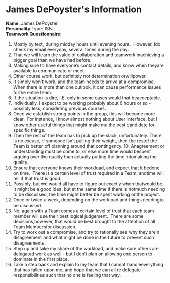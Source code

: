 # James DePoyster's Information

**Name**: James DePoyster  
**Personality** Type: ISFJ  
**Teamwork Questionnaire**:  

1. Mostly​ ​by​ ​text,​ ​during​ ​midday​ ​hours​ ​until​ ​evening​ ​hours.​ ​​ ​However,​ ​I​ ​do​ ​check​ ​my​ ​email everyday,​ ​several​ ​times​ ​during​ ​the​ ​day. 
2. That​ ​we​ ​will​ ​learn​ ​the​ ​value​ ​of​ ​collaboration​ ​and​ ​teamwork​ ​in​ ​achieving​ ​a​ ​bigger​ ​goal than​ ​we​ ​have​ ​had​ ​before. 
3. Making​ ​sure​ ​to​ ​have​ ​everyone’s​ ​contact​ ​details,​ ​and​ ​know​ ​when​ ​they​ ​are​ ​available​ ​to communicate​ ​or​ ​meet. 
4. Other​ ​course​ ​work,​ ​but​ ​definitely​ ​not​ ​determination​ ​or​ ​willpower. 
5. It​ ​simply​ ​won’t​ ​work,​ ​and​ ​the​ ​team​ ​needs​ ​to​ ​arrive​ ​at​ ​a​ ​compromise.​ ​​ ​When​ ​there​ ​is​ ​more than​ ​one​ ​outlook,​ ​it​ ​can​ ​cause​ ​performance​ ​issues​ ​for​ ​the​ ​entire​ ​team. 
6. If​ ​the​ ​situation​ ​is​ ​dire,​ ​I.E.​ ​only​ ​in​ ​some​ ​cases​ ​would​ ​that​ ​be​ ​acceptable. 
7. Individually,​ ​I​ ​expect​ ​to​ ​be​ ​working​ ​probably​ ​about​ ​6​ ​hours​ ​or​ ​so​ ​-​ ​possibly​ ​less, considering​ ​previous​ ​courses. 
8. Once​ ​we​ ​establish​ ​strong​ ​points​ ​in​ ​the​ ​group,​ ​this​ ​will​ ​become​ ​more​ ​clear.​ ​​ ​For​ ​instance, I​ ​know​ ​almost​ ​nothing​ ​about​ ​User​ ​Interface,​ ​but​ ​I​ ​know​ ​other​ ​useful​ ​things​ ​that​ ​might make​ ​me​ ​the​ ​best​ ​candidate​ ​for​ ​specific​ ​things. 
9. Then​ ​the​ ​rest​ ​of​ ​the​ ​team​ ​has​ ​to​ ​pick​ ​up​ ​the​ ​slack,​ ​unfortunately.​ ​​ ​There​ ​is​ ​no​ ​excuse,​ ​if someone​ ​isn’t​ ​pulling​ ​their​ ​weight,​ ​then​ ​the​ ​rest​ ​of​ ​the​ ​Team​ ​is​ ​better​ ​off​ ​planning​ ​around that​ ​contingency. 
10.​ ​An​ ​agreement​ ​or​ ​understanding​ ​must​ ​be​ ​come​ ​to,​ ​or​ ​else​ ​more​ ​time​ ​would​ ​be​ ​spent arguing​ ​over​ ​the​ ​quality​ ​than​ ​actually​ ​putting​ ​the​ ​time​ ​into​ ​making​ ​the​ ​quality. 
11. Ensure​ ​that​ ​everyone​ ​knows​ ​their​ ​workload,​ ​and​ ​expect​ ​that​ ​it​ ​be​ ​done​ ​on​ ​time.​ ​​ ​There​ ​is a​ ​certain​ ​level​ ​of​ ​trust​ ​required​ ​in​ ​a​ ​Team,​ ​and​ ​time​ ​will​ ​tell​ ​if​ ​that​ ​trust​ ​is​ ​good. 
12. Possibly,​ ​but​ ​we​ ​would​ ​all​ ​have​ ​to​ ​figure​ ​out​ ​exactly​ ​when​ ​that​ ​would​ ​be.​ ​​ ​It​ ​might​ ​be​ ​a good​ ​idea,​ ​but​ ​at​ ​the​ ​same​ ​time​ ​if​ ​there​ ​is​ ​not​ ​much​ ​needing​ ​to​ ​be​ ​discussed,​ ​the​ ​time might​ ​better​ ​be​ ​spent​ ​working​ ​on​ ​the​ ​project. 
13. Once​ ​or​ ​twice​ ​a​ ​week,​ ​depending​ ​on​ ​the​ ​workload​ ​and​ ​things​ ​needing​ ​to​ ​be​ ​discussed. 
14. No,​ ​again​ ​with​ ​a​ ​Team​ ​comes​ ​a​ ​certain​ ​level​ ​of​ ​trust​ ​that​ ​each​ ​team​ ​member​ ​will​ ​use their​ ​best​ ​logical​ ​judgement.​ ​​ ​There​ ​are​ ​some​ ​decisions,​ ​however,​ ​that​ ​would​ ​be​ ​best brought​ ​to​ ​the​ ​attention​ ​of​ ​all​ ​Team​ ​Members​ ​for​ ​discussion. 
15. Try​ ​to​ ​work​ ​out​ ​a​ ​compromise,​ ​and​ ​try​ ​to​ ​rationally​ ​see​ ​why​ ​they​ ​are​ ​in​ ​disagreement and​ ​what​ ​might​ ​be​ ​done​ ​in​ ​the​ ​future​ ​to​ ​prevent​ ​such​ ​disagreements. 
16. Step​ ​up​ ​and​ ​take​ ​my​ ​share​ ​of​ ​the​ ​workload,​ ​and​ ​make​ ​sure​ ​others​ ​are​ ​delegated​ ​work as​ ​well​ ​-​ ​but​ ​I​ ​don’t​ ​plan​ ​on​ ​allowing​ ​one​ ​person​ ​to​ ​dominate​ ​in​ ​the​ ​first​ ​place.  
17. Take​ ​a​ ​step​ ​back​ ​and​ ​explain​ ​to​ ​my​ ​team​ ​that​ ​I​ ​cannot​ ​handle​ ​everything​ ​that​ ​has​ ​fallen upon​ ​me,​ ​and​ ​hope​ ​that​ ​we​ ​can​ ​all​ ​re​ ​delegate​ ​responsibilities​ ​such​ ​that​ ​no​ ​one​ ​is feeling​ ​that​ ​way.
